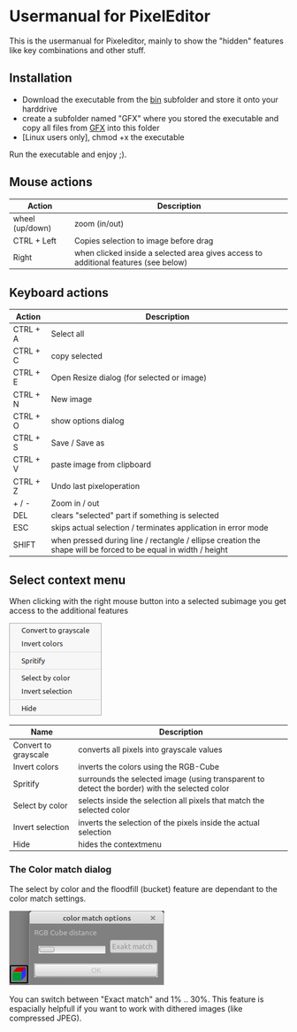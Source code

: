 # Usermanual for PixelEditor

This is the usermanual for Pixeleditor, mainly to show the "hidden" features like key combinations and other stuff.

## Installation

- Download the executable from the [bin](bin) subfolder and store it onto your harddrive
- create a subfolder named "GFX" where you stored the executable and copy all files from [GFX](GFX) into this folder
- [Linux users only], chmod +x the executable

Run the executable and enjoy ;).

## Mouse actions
| Action | Description |
| --- | ---
| wheel (up/down)| zoom (in/out)
| CTRL + Left | Copies selection to image before drag
| Right | when clicked inside a selected area gives access to additional features (see below)

## Keyboard actions
| Action | Description |
| --- | ---
| CTRL + A | Select all
| CTRL + C | copy selected 
| CTRL + E | Open Resize dialog (for selected or image)
| CTRL + N | New image
| CTRL + O | show options dialog
| CTRL + S | Save / Save as
| CTRL + V | paste image from clipboard
| CTRL + Z | Undo last pixeloperation
| + / - | Zoom in / out
| DEL | clears "selected" part if something is selected
| ESC | skips actual selection / terminates application in error mode
| SHIFT | when pressed during line / rectangle / ellipse creation the shape will be forced to be equal in width / height


## Select context menu

When clicking with the right mouse button into a selected subimage you get access to the additional features

![contextmenu](contextmenu.png)

| Name | Description |
| --- | ---
| Convert to grayscale | converts all pixels into grayscale values
| Invert colors | inverts the colors using the RGB-Cube
| Spritify | surrounds the selected image (using transparent to detect the border) with the selected color
| Select by color | selects inside the selection all pixels that match the selected color
| Invert selection | inverts the selection of the pixels inside the actual selection
| Hide | hides the contextmenu

### The Color match dialog

The select by color and the floodfill (bucket) feature are dependant to the color match settings.

![colormatch](colormatch.png)

You can switch between "Exact match" and 1% .. 30%. This feature is espacially helpfull if you want to work with dithered images (like compressed JPEG).